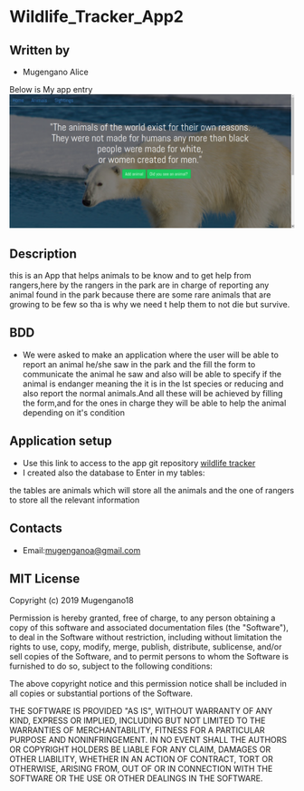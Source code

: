 # Wildlife_Tracker_App2

## Written by

- Mugengano Alice<br>

Below is My app entry<br>
<img src="entry/entry1.png">

## Description
this is an App that helps animals to be know and to get help from rangers,here by the rangers
 in the park are in charge of reporting any animal found in the park because there are some rare animals that
  are growing to be few so tha is why we need t help them to not die but survive.
## BDD

- We were asked to make an application where the user will be able to report an animal
 he/she saw in the park and the fill the form to communicate the animal he saw and also
  will be able to specify if the animal is endanger meaning the it is in the lst species or
   reducing and also report the normal animals.And all these will be achieved by filling the
    form,and for the ones in charge they will be able to help the animal depending on it's condition  
## Application setup

- Use this link to access to the  app git repository [wildlife tracker](https://github.com/Mugengano18/Wildlife_Tracker_App2/tree/simple_code)
- I created also the database to Enter in my tables:

the tables are animals which will store all the animals and the one of rangers to store all the relevant information

## Contacts

- Email:mugenganoa@gmail.com







## MIT License

Copyright (c) 2019 Mugengano18

Permission is hereby granted, free of charge, to any person obtaining a copy of this software
and associated documentation files (the "Software"), to deal in the Software without restriction,
including without limitation the rights to use, copy, modify, merge, publish, distribute, sublicense,
and/or sell copies of the Software, and to permit persons to whom the Software is furnished to do so,
subject to the following conditions:

The above copyright notice and this permission notice shall be included in all
copies or substantial portions of the Software.

THE SOFTWARE IS PROVIDED "AS IS", WITHOUT WARRANTY OF ANY KIND, EXPRESS OR IMPLIED,
INCLUDING BUT NOT LIMITED TO THE WARRANTIES OF MERCHANTABILITY, FITNESS FOR A PARTICULAR PURPOSE AND NONINFRINGEMENT.
IN NO EVENT SHALL THE AUTHORS OR COPYRIGHT HOLDERS BE LIABLE FOR ANY CLAIM, DAMAGES OR OTHER LIABILITY, WHETHER IN AN ACTION
OF CONTRACT, TORT OR OTHERWISE, ARISING FROM, OUT OF OR IN CONNECTION WITH THE SOFTWARE OR THE USE OR OTHER DEALINGS IN THE 
SOFTWARE.

